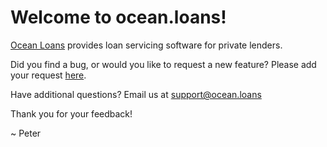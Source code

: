 # Welcome to ocean.loans!

[Ocean Loans](www.ocean.loans) provides loan servicing software for private lenders.

Did you find a bug, or would you like to request a new feature?
Please add your request [here](https://github.com/ocean-loans/ocean-loans/issues).

Have additional questions? Email us at support@ocean.loans

Thank you for your feedback!

~ Peter
